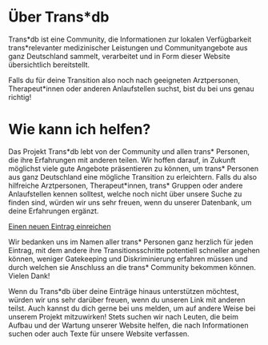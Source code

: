 # Über Trans\*db

Trans\*db ist eine Community,
die Informationen zur lokalen Verfügbarkeit trans\*relevanter medizinischer Leistungen und Communityangebote aus ganz Deutschland sammelt,
verarbeitet und in Form dieser Website übersichtlich bereitstellt.

Falls du für deine Transition also noch nach geeigneten Arztpersonen, Therapeut\*innen oder anderen Anlaufstellen suchst,
bist du bei uns genau richtig!

# Wie kann ich helfen?
Das Projekt Trans\*db lebt von der Community und allen trans\* Personen, die ihre Erfahrungen mit anderen teilen.
Wir hoffen darauf, in Zukunft möglichst viele gute Angebote präsentieren zu können,
um trans\* Personen aus ganz Deutschland eine mögliche Transition zu erleichtern.
Falls du also hilfreiche Arztpersonen, Therapeut\*innen, trans\* Gruppen oder andere Anlaufstellen kennen solltest, 
welche noch nicht über unsere Suche zu finden sind, würden wir uns sehr freuen, wenn du unserer Datenbank, um deine Erfahrungen ergänzt.

[Einen neuen Eintrag einreichen](/submit)

Wir bedanken uns im Namen aller trans\* Personen ganz herzlich für jeden Eintrag, mit dem andere ihre Transitionsschritte potentiell schneller angehen können, weniger Gatekeeping und Diskriminierung erfahren müssen und durch welchen sie Anschluss an die trans\* Community bekommen können.
Vielen Dank!

Wenn du Trans*db über deine Einträge hinaus unterstützen möchtest, würden wir uns sehr darüber freuen, wenn du unseren Link mit anderen teilst.
Auch kannst du dich gerne bei uns melden, um auf andere Weise bei unserem Projekt mitzuwirken!
Stets suchen wir nach Leuten, die beim Aufbau und der Wartung unserer Website helfen, die nach Informationen suchen oder auch Texte für unsere Website verfassen.
